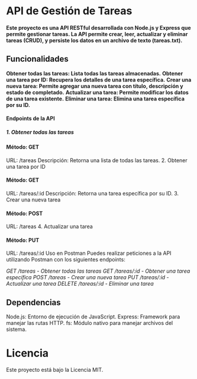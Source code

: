 

# API de Gestión de Tareas
#### Este proyecto es una API RESTful desarrollada con Node.js y Express que permite gestionar tareas. La API permite crear, leer, actualizar y eliminar tareas (CRUD), y persiste los datos en un archivo de texto (tareas.txt).

## Funcionalidades
**Obtener todas las tareas: Lista todas las tareas almacenadas.**
**Obtener una tarea por ID: Recupera los detalles de una tarea específica.**
**Crear una nueva tarea: Permite agregar una nueva tarea con título, descripción y estado de completado.**
**Actualizar una tarea: Permite modificar los datos de una tarea existente.**
**Eliminar una tarea: Elimina una tarea específica por su ID.**

#### Endpoints de la API
##### 1. Obtener todas las tareas
#### Método: GET
URL: /tareas
Descripción: Retorna una lista de todas las tareas.
2. Obtener una tarea por ID
#### Método: GET
URL: /tareas/:id
Descripción: Retorna una tarea específica por su ID.
3. Crear una nueva tarea
#### Método: POST
URL: /tareas
4. Actualizar una tarea
#### Método: PUT
URL: /tareas/:id
Uso en Postman
Puedes realizar peticiones a la API utilizando Postman con los siguientes endpoints:

*GET /tareas - Obtener todas las tareas*
*GET /tareas/:id - Obtener una tarea específica*
*POST /tareas - Crear una nueva tarea*
*PUT /tareas/:id - Actualizar una tarea*
*DELETE /tareas/:id - Eliminar una tarea*

## Dependencias
Node.js: Entorno de ejecución de JavaScript.
Express: Framework para manejar las rutas HTTP.
fs: Módulo nativo para manejar archivos del sistema.
# Licencia
Este proyecto está bajo la Licencia MIT.
